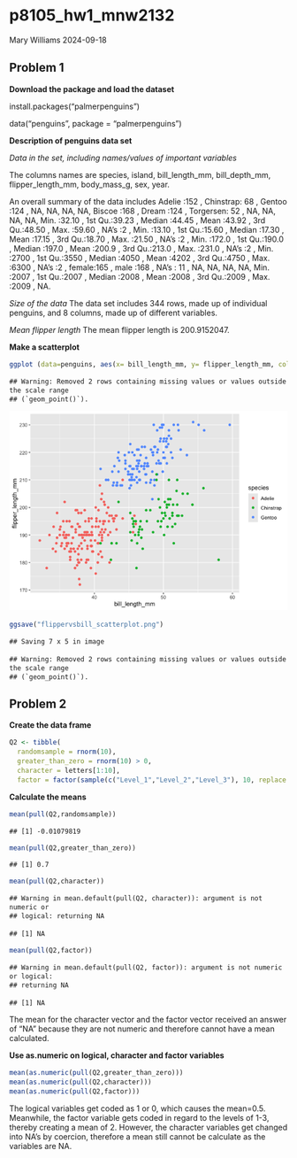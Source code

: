 p8105_hw1_mnw2132
================
Mary Williams
2024-09-18

## Problem 1

**Download the package and load the dataset**

install.packages(“palmerpenguins”)

data(“penguins”, package = “palmerpenguins”)

**Description of penguins data set**

*Data in the set, including names/values of important variables*

The columns names are species, island, bill_length_mm, bill_depth_mm,
flipper_length_mm, body_mass_g, sex, year.

An overall summary of the data includes Adelie :152 , Chinstrap: 68 ,
Gentoo :124 , NA, NA, NA, NA, Biscoe :168 , Dream :124 , Torgersen: 52 ,
NA, NA, NA, NA, Min. :32.10 , 1st Qu.:39.23 , Median :44.45 , Mean
:43.92 , 3rd Qu.:48.50 , Max. :59.60 , NA’s :2 , Min. :13.10 , 1st
Qu.:15.60 , Median :17.30 , Mean :17.15 , 3rd Qu.:18.70 , Max. :21.50 ,
NA’s :2 , Min. :172.0 , 1st Qu.:190.0 , Median :197.0 , Mean :200.9 ,
3rd Qu.:213.0 , Max. :231.0 , NA’s :2 , Min. :2700 , 1st Qu.:3550 ,
Median :4050 , Mean :4202 , 3rd Qu.:4750 , Max. :6300 , NA’s :2 ,
female:165 , male :168 , NA’s : 11 , NA, NA, NA, NA, Min. :2007 , 1st
Qu.:2007 , Median :2008 , Mean :2008 , 3rd Qu.:2009 , Max. :2009 , NA.

*Size of the data* The data set includes 344 rows, made up of individual
penguins, and 8 columns, made up of different variables.

*Mean flipper length* The mean flipper length is 200.9152047.

**Make a scatterplot**

``` r
ggplot (data=penguins, aes(x= bill_length_mm, y= flipper_length_mm, color=species))+geom_point()
```

    ## Warning: Removed 2 rows containing missing values or values outside the scale range
    ## (`geom_point()`).

![](p8105_hw1_mnw2132_files/figure-gfm/scatterplot-1.png)<!-- -->

``` r
ggsave("flippervsbill_scatterplot.png")
```

    ## Saving 7 x 5 in image

    ## Warning: Removed 2 rows containing missing values or values outside the scale range
    ## (`geom_point()`).

## Problem 2

**Create the data frame**

``` r
Q2 <- tibble(
  randomsample = rnorm(10),
  greater_than_zero = rnorm(10) > 0,
  character = letters[1:10],
  factor = factor(sample(c("Level_1","Level_2","Level_3"), 10, replace = TRUE)))
```

**Calculate the means**

``` r
mean(pull(Q2,randomsample))
```

    ## [1] -0.01079819

``` r
mean(pull(Q2,greater_than_zero))
```

    ## [1] 0.7

``` r
mean(pull(Q2,character))
```

    ## Warning in mean.default(pull(Q2, character)): argument is not numeric or
    ## logical: returning NA

    ## [1] NA

``` r
mean(pull(Q2,factor))
```

    ## Warning in mean.default(pull(Q2, factor)): argument is not numeric or logical:
    ## returning NA

    ## [1] NA

The mean for the character vector and the factor vector received an
answer of “NA” because they are not numeric and therefore cannot have a
mean calculated.

**Use as.numeric on logical, character and factor variables**

``` r
mean(as.numeric(pull(Q2,greater_than_zero)))
mean(as.numeric(pull(Q2,character)))
mean(as.numeric(pull(Q2,factor)))
```

The logical variables get coded as 1 or 0, which causes the mean=0.5.
Meanwhile, the factor variable gets coded in regard to the levels of
1-3, thereby creating a mean of 2. However, the character variables get
changed into NA’s by coercion, therefore a mean still cannot be
calculate as the variables are NA.
